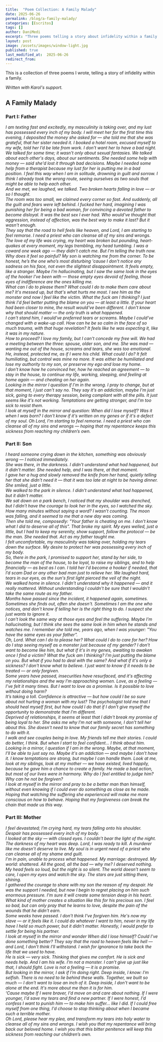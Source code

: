 ```yaml
---
title:  "Poem Collection: A Family Malady"
date: 2025-06-26
permalink: /blog/a-family-malady/
categories: [Escritos]
tags: []
author: DaniMedi
excerpt: "Three poems telling a story about infidelity within a family."
layout: post
image: /assets/images/window-light.jpg
published: true
last_modified_at:  2025-06-26
redirect_from:
---
```


This is a collection of three poems I wrote, telling a story of infidelity within a family.

*Written with Karol's support.*

## A Family Malady

### Part I: Father

<em>
I am texting fast and excitedly,  
my masculinity is taking over,  
and my lust has possessed every inch of my body.  
I will meet her for the first time this evening,  
I deposited the money she asked for —  
she told me that she was grateful,  
that her sister needed it.  
I booked a hotel room,  
excused myself to my wife,  
told her I’d be late from work.  
I don't want her to have a bad night.  
<br>
We talked for some time;  
it wasn't only about sexual fantasies.  
We talked about each other's days,  
about our sentiments.  
She needed some help with money —  
said she'd lost it through bad decisions.  
Maybe I needed some help from a therapist  
because my lust for her  
is putting me in a bad position.  
I feel this way when I am in solitude,  
drowning in guilt and sorrow.  
I think I already took the wrong route,  
seeing ourselves as two souls  
that might be able to help each other.  
<br>
And we met, we laughed, we talked.  
Two broken hearts falling in love —  
or so I thought.  
<br>
The room was too small,  
we claimed every corner so fast.  
And suddenly,  
all the guilt and fears were left behind.  
I fucked her hard,  
imagining I was punishing her  
for being a bad woman,  
for convincing a devoted father to become disloyal.  
It was the best sex I ever had.  
Who would've thought  
that aggression, instead of affection,  
was the best way to make it last?  
But it wasn't enough.  
<br>
They say that the road to hell feels like heaven,  
and Lord,  
I am starting to feel remorse.  
I need a priest who can cleanse  
all of my sins and wrongs.  
<br>
The love of my life was crying,  
my heart was broken but pounding,  
heart-quakes at every moment,  
my legs trembling, my head tumbling.  
I was a coward one week ago —  
they didn’t catch me.  
But I'm telling the truth now.  
Why does it feel so painful?  
My son is watching me from the corner.  
To be honest,  
he’s the one who’s most disturbing  
'cause I don't notice any sadness on his face,  
not even the slightest disappointment.  
It feels empty, like a stranger.  
Maybe I’m hallucinating,  
but I saw the same look  
in the eyes of the hooker I've been with —  
those empty eyes devoid of feeling,  
those eyes of indifference  
are the ones killing me.  
<br>
What can I do to please them?  
What could I do to make them care about me?  
It's messed up,  
but that's what hurts me most.  
I see him as the monster  
and now I feel like the victim.  
What the fuck am I thinking?  
I just think I'd feel better  
putting the blame on you — at least a little.  
If your heart had been closer to mine,  
the result would've been different.  
I don't know why that should matter —  
the only truth is what happened.  
<br>
I can't stand him,  
I would've preferred tears or screams.  
Maybe I could've changed  
with a wake-up call.  
How can he be so calm  
in the face of so much trauma,  
with that huge revelation?  
It feels like he was expecting it,  
like it was in my nature.  
<br>
How to proceed?  
I love my family, but I can't concede my free will.  
We had a meeting between the three:  
spouse, older son, and me.  
She was mad — wanting me out of the house,  
screams and tears,  
she was too emotional.  
He, instead, protected me,  
as if I were his child.  
What could I do?  
It felt humiliating,  
but control was mine no more.  
It was either be humiliated  
and lose my authority to my son,  
or preserve my ego and lose my home.  
<br>
I don't know how he convinced her,  
how he reached an agreement —  
to stay in the house,  
to continue my life,  
working, sleeping, and feeling at home again —  
and cheating on her again.  
<br>
Looking in the mirror I question  
if I'm in the wrong.  
I pray to change,  
but at that moment, I just can't say no.  
They say it's an addiction,  
maybe I'm just sick,  
going to every therapy session,  
being compliant with all the pills.  
It just seems like it's not working.  
Temptations are getting stronger,  
and I'm too sick to resist them.  
<br>
I look at myself in the mirror and question:  
When did I lose myself?  
Was it when I was born?  
I don't know if it's written on my genes  
or if it's a defect of my soul.  
Oh Lord,  
I'm starting to feel remorse.  
I need a priest who can cleanse  
all of my sins and wrongs —  
hoping that my repentance  
keeps this sickness from reaching my children’s own.  
</em>

### Part II: Son

<em>
I heard someone crying down in the kitchen,  
something was obviously wrong —  
I noticed immediately.  
<br>
She was there, in the darkness.  
I didn't understand what had happened,  
but it didn't matter.  
She needed help, and I was there, at that moment.  
<br>
I gave her a hug  
and slowly removed the knife from her hand,  
quietly telling her that she didn't need it —  
that it was too late at night to be having dinner.  
She smiled, just a little.  
<br>
We walked to the park in silence.  
I didn't understand what had happened,  
but it didn't matter.  
<br>
We sat down on a park bench,  
I noticed that my shoulder was drenched,  
but I didn’t have the courage to look her in the eyes,  
so I watched the sky.  
How many minutes without saying a word?  
I wasn’t counting.  
The moon was falling,  
and it seemed to me that a new day was coming.  
<br>
Then she told me, composedly:  
"Your father is cheating on me.  
I don't know what I did to deserve all of this".  
That broke my spirit.  
My eyes welled, just a little,  
but I had to keep my serenity,  
show support, follow the protocol —  
be the man. She needed that.  
Act as my father taught me.  
<br>
I felt uncomfortable,  
my masculinity was taking over,  
holding my tears down the surface.  
My desire to protect her  
was possessing every inch of my body.  
<br>
So, there in the park, I promised  
to support her, stand by her side,  
to become the man of the house,  
to be loyal, to raise my siblings,  
and to help financially — as best as I can.  
I told her I'd become a hooker if needed,  
that I’d scam Dad or any other bad man  
just to relieve her.  
We laughed hard, tears in our eyes,  
as the sun's first light pierced the veil of the night.  
<br>
We walked home in silence.  
I didn't understand why it happened —  
and it really mattered.  
Without understanding  
I couldn't be sure  
that I wouldn't take the same route as my father.  
<br>
Months have passed since the incident,  
it happened again, sometimes.  
Sometimes she finds out,  
often she doesn't.  
Sometimes I am the one who notices,  
and don't know if telling her is the right thing to do.  
I suspect she just wants to ignore it.  
<br>
I can't look the same way at those eyes  
and feel the suffering.  
Maybe I’m hallucinating,  
but I think she sees the same look in him  
when he stands and watches me.  
I remember she told me,  
years ago, when I was younger:  
"You have the same eyes as your father".  
<br>
Oh, Lord.  
What can I do to please her?  
What could I do to care for her?  
How do I stop seeing myself as a monster  
just because of my gender?  
I don't want to become like him,  
but what if it's in my genes,  
awaiting to awaken once I find a victim?  
What the fuck am I thinking?  
I’m just putting the blame on you.  
But what if you had to deal with the same?  
And what if it's only a sickness?  
I don't know what to believe.  
I just want to know  
if it needs to be treated —  
or only forgiven.  
<br>
Some years have passed,  
insecurities have resurfaced,  
and it's affecting my relationships  
and the way I’m approaching women.  
Love, as a feeling — I’ve felt it many times.  
But I want to love as a promise.  
Is it possible  
to love without doing harm?  
<br>
It’s taking a toll.  
Confidence is attractive —  
but how could I be so sure  
about not hurting a woman with my lust?  
The psychologist told me  
that I should heal myself first,  
but how could I do that  
if I don't give myself the opportunity  
to demonstrate that I'm different.  
<br>
Deprived of relationships,  
it seems at least that I didn't break my promise  
of being loyal to her.  
She asks me why I’m not with someone,  
I don't tell her about this.  
She doesn't need to know  
that our family secret has something to do with it.  
<br>
I walk and see couples  
being in love.  
My friends tell me their stories.  
I could do better, I think.  
But when I start to feel confident…  
I think about him.  
<br>
Looking in a mirror, I question  
if I am in the wrong.  
Maybe, at that moment, I’ll be able to just say no.  
Maybe it's an addiction —  
and maybe I don't have it.  
I know temptations are strong,  
but maybe I can handle them.  
Look at me,  
look at my siblings,  
look at my mother —  
we have existed, lived happily,  
because he gave him a chance to create a family.  
He made a bad action,  
but most of our lives were in harmony.  
Why do I feel entitled to judge him?  
Why can he not be forgiven?  
<br>
I look at myself in the mirror and pray  
to be a better man than himself,  
without even knowing if I could ever do  
something as close as he made.  
Hoping that watching the suffering she experienced  
will make me more conscious on how to behave.  
Hoping that my forgiveness  
can break the chain that made us this way.  
</em>

### Part III: Mother

<em>
I feel devastated; I’m crying hard,  
my tears falling onto his shoulder.  
Despair has possessed every inch of my body.  
<br>
I looked at the sky — with closed eyes.  
I couldn’t bear the light of the night.  
The darkness of my heart was deep.  
Lord, I was ready to kill.  
A murderer like me doesn’t deserve to live.  
My soul is in urgent need  
of a priest who can cleanse  
all of my shame and guilt.  
<br>
I'm in pain,  
unable to process what happened.  
My marriage: destroyed.  
My world: shattered.  
All the good, all the bad —  
why me?  
I deserved nothing.  
My head feels so loud,  
but the night is so silent.  
The world doesn't seem to care,  
I open my eyes and watch the sky.  
The stars are just sitting there,  
shining.
<br>
I gathered the courage to share with my son  
the reason of my despair.  
He was the support I needed,  
but now I begin to regret  
placing on him such enormous pressure.  
I'm sure it will create some tension  
deep in his heart.  
What kind of mother  
creates a situation like this for his precious son.  
I feel so bad,  
but can only pray  
that he learns to love,  
despite the pain  
of the wounds that he didn’t earn.  
<br>
Some weeks have passed.  
I don't think I've forgiven him.  
He's now my slave — or it feels like it.  
I could do whatever I want to him,  
never in my life have I held so much power,  
but it didn’t matter.  
Honestly,  
I would prefer  
to settle for being his partner.  
<br>
I look at myself in the mirror and wonder   
When did I lose himself?  
Could I’ve done something better?  
They say that the road to heaven feels like hell —  
and Lord,  
I don't think I'll withstand.  
I wish for ignorance  
to take back the life that we used to have.  
<br>
He is sick — very sick.  
Thinking that gives me comfort.  
He is sick and needs help.  
And I am his wife. I’m not a monster.  
I can’t give up just like that,  
I should fight.  
Love is not a feeling — it is a promise.  
<br>
But looking in the mirror,  
I ask if I’m doing right.  
Deep inside, I know:  
I’m selfish.  
There is no need to lie behind these walls.  
Together, we built so much —  
I don't want to lose an inch of it.  
Deep inside, I don't want to be alone at the end.  
It's more about me than it is for him.  
<br>
‘Cause maybe  
If I were braver,  
I'd move on and care about nothing.  
If I were younger,  
I'd save my tears and find a new partner.  
If I were honest,  
I'd confess I want to punish him —  
to make him suffer… like I did.  
If I could free myself from one thing,  
I'd choose to stop thinking  
about when I became such a terrible mother.  
<br>
Oh Lord,  
please hear my plea,  
and transform my tears into holy water  
to cleanse all of my sins and wrongs.  
I wish you that my repentance  
will bring back our beloved home.  
I wish you that this bitter penitence  
will keep this sickness from reaching our children’s own.  
</em>
